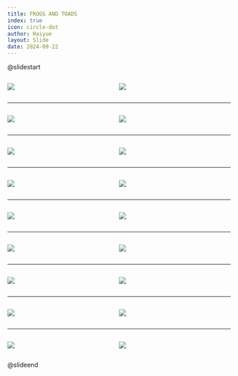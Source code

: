 ```yaml
---
title: FROGS AND TOADS
index: true
icon: circle-dot
author: Haiyue
layout: Slide
date: 2024-09-22
---
```

 
@slidestart

<div style="display:flex">
<div style="flex:1">

![](https://raw.githubusercontent.com/yclord/reading/refs/heads/master/english/Level-M/FROGS%20AND%20TOADS/001.webp)
</div>
<div style="flex:1">

![](https://raw.githubusercontent.com/yclord/reading/refs/heads/master/english/Level-M/FROGS%20AND%20TOADS/002.webp)
</div>
</div>

---

<div style="display:flex">
<div style="flex:1">

![](https://raw.githubusercontent.com/yclord/reading/refs/heads/master/english/Level-M/FROGS%20AND%20TOADS/003.webp)
</div>
<div style="flex:1">

![](https://raw.githubusercontent.com/yclord/reading/refs/heads/master/english/Level-M/FROGS%20AND%20TOADS/004.webp)
</div>
</div>

---

<div style="display:flex">
<div style="flex:1">

![](https://raw.githubusercontent.com/yclord/reading/refs/heads/master/english/Level-M/FROGS%20AND%20TOADS/005.webp)
</div>
<div style="flex:1">

![](https://raw.githubusercontent.com/yclord/reading/refs/heads/master/english/Level-M/FROGS%20AND%20TOADS/006.webp)
</div>
</div>

---

<div style="display:flex">
<div style="flex:1">

![](https://raw.githubusercontent.com/yclord/reading/refs/heads/master/english/Level-M/FROGS%20AND%20TOADS/007.webp)
</div>
<div style="flex:1">

![](https://raw.githubusercontent.com/yclord/reading/refs/heads/master/english/Level-M/FROGS%20AND%20TOADS/008.webp)
</div>
</div>

---

<div style="display:flex">
<div style="flex:1">

![](https://raw.githubusercontent.com/yclord/reading/refs/heads/master/english/Level-M/FROGS%20AND%20TOADS/009.webp)
</div>
<div style="flex:1">

![](https://raw.githubusercontent.com/yclord/reading/refs/heads/master/english/Level-M/FROGS%20AND%20TOADS/010.webp)
</div>
</div>

---

<div style="display:flex">
<div style="flex:1">

![](https://raw.githubusercontent.com/yclord/reading/refs/heads/master/english/Level-M/FROGS%20AND%20TOADS/011.webp)
</div>
<div style="flex:1">

![](https://raw.githubusercontent.com/yclord/reading/refs/heads/master/english/Level-M/FROGS%20AND%20TOADS/012.webp)
</div>
</div>

---

<div style="display:flex">
<div style="flex:1">

![](https://raw.githubusercontent.com/yclord/reading/refs/heads/master/english/Level-M/FROGS%20AND%20TOADS/013.webp)
</div>
<div style="flex:1">

![](https://raw.githubusercontent.com/yclord/reading/refs/heads/master/english/Level-M/FROGS%20AND%20TOADS/014.webp)
</div>
</div>

---

<div style="display:flex">
<div style="flex:1">

![](https://raw.githubusercontent.com/yclord/reading/refs/heads/master/english/Level-M/FROGS%20AND%20TOADS/015.webp)
</div>
<div style="flex:1">

![](https://raw.githubusercontent.com/yclord/reading/refs/heads/master/english/Level-M/FROGS%20AND%20TOADS/016.webp)
</div>
</div>

---

<div style="display:flex">
<div style="flex:1">

![](https://raw.githubusercontent.com/yclord/reading/refs/heads/master/english/Level-M/FROGS%20AND%20TOADS/017.webp)
</div>
<div style="flex:1">

![](https://raw.githubusercontent.com/yclord/reading/refs/heads/master/english/Level-M/FROGS%20AND%20TOADS/018.webp)
</div>
</div>

@slideend